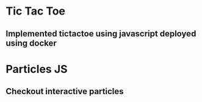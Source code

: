 # Tic Tac Toe
## Implemented tictactoe using javascript deployed using docker

# Particles JS
## Checkout interactive particles 
